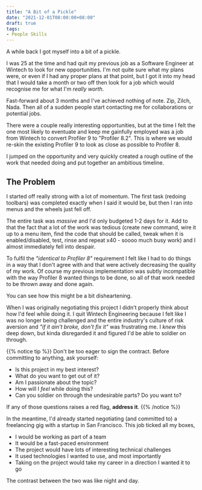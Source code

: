 ```yaml
---
title: "A Bit of a Pickle"
date: "2021-12-01T08:00:00+08:00"
draft: true
tags:
- People Skills
---
```


A while back I got myself into a bit of a pickle.

I was 25 at the time and had quit my previous job as a Software Engineer at
Wintech to look for new opportunities. I'm not quite sure what my plans were,
or even if I had any proper plans at that point, but I got it into my head
that I would take a month or two off then look for a job which would recognise
me for what I'm *really worth*.

Fast-forward about 3 months and I've achieved nothing of note. Zip, Zilch,
Nada. Then all of a sudden people start contacting me for collaborations or
potential jobs.

There were a couple really interesting opportunities, but at the time I felt
the one most likely to eventuate and keep me gainfully employed was a job
from Wintech to convert Profiler 9 to "Profiler 8.2". This is where we would
re-skin the existing Profiler 9 to look as close as possible to Profiler 8.

I jumped on the opportunity and very quickly created a rough outline of the
work that needed doing and put together an ambitious timeline.

## The Problem

I started off really strong with a lot of momentum. The first task (redoing
toolbars) was completed exactly when I said it would be, but then I ran into
menus and the wheels just fell off.

The entire task was *massive* and I'd only budgeted 1-2 days for it. Add to
that the fact that a lot of the work was tedious (create new command, wire it
up to a menu item, find the code that should be called, tweak when it is
enabled/disabled, test, rinse and repeat x40 - soooo much busy work) and I
almost immediately fell into despair.

To fulfil the *"identical to Profiler 8"* requirement I felt like I had to do
things in a way that I don't agree with and that were actively decreasing the
quality of my work. Of course my previous implementation was subtly
incompatible with the way Profiler 8 wanted things to be done, so all of that
work needed to be thrown away and done again.

You can see how this might be a bit disheartening.

When I was originally negotiating this project I didn't properly think about
how I'd feel while doing it. I quit Wintech Engineering because I felt like I
was no longer being challenged and the entire industry's culture of risk
aversion and *"if it ain't broke, don't fix it"* was frustrating me. I *knew*
this deep down, but kinda disregarded it and figured I'd be able to soldier
on through.

{{% notice tip %}}
Don't be too eager to sign the contract. Before committing to anything, ask
yourself:

- Is this project in my best interest?
- What do you want to get out of it?
- Am I passionate about the topic?
- How will I *feel* while doing this?
- Can you soldier on through the undesirable parts? Do you want to?

If any of those questions raises a red flag, **address it**.
{{% /notice %}}

In the meantime, I'd already started negotiating (and committed to) a
freelancing gig with a startup in San Francisco. This job ticked all my boxes,

- I would be working as part of a team
- It would be a fast-paced environment
- The project would have lots of interesting technical challenges
- It used technologies I wanted to use, and most importantly
- Taking on the project would take my career in a direction I wanted it to go

The contrast between the two was like night and day.
